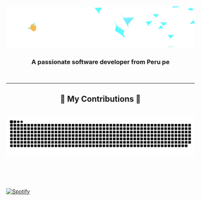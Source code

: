 
<h1 align="center">
    <img src="https://github.com/vglennlq7/vglennlq7/blob/main/intro.gif" width="1000" />
</h1>


<h3 align="center">A passionate software developer from Peru pe</h3>

<br/>


<hr/>

<div align="center">
  <h2>🐍 My Contributions 🐍</h2>
  <br>
  <img alt="snake eating my contributions" src="https://raw.githubusercontent.com/salesp07/salesp07/output/github-contribution-grid-snake.svg" />
  
  <br/><br/><br/>
</div>

[![Spotify](https://spotify-playing-three-snowy.vercel.app)](https://open.spotify.com/user/31u6nvuhmbkiomuyjloy3vidtiea)



